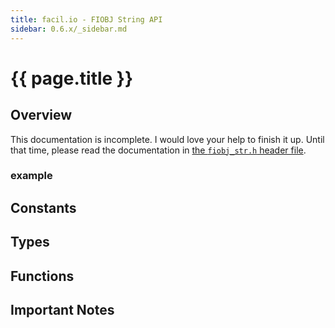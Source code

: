 ```yaml
---
title: facil.io - FIOBJ String API
sidebar: 0.6.x/_sidebar.md
---
```

# {{ page.title }}

## Overview

This documentation is incomplete. I would love your help to finish it up. Until that time, please read the documentation in [the `fiobj_str.h` header file](https://github.com/boazsegev/facil.io/blob/master/lib/facil/core/types/fiobj/fiobj_str.h).

### example

## Constants

## Types

## Functions

## Important Notes
